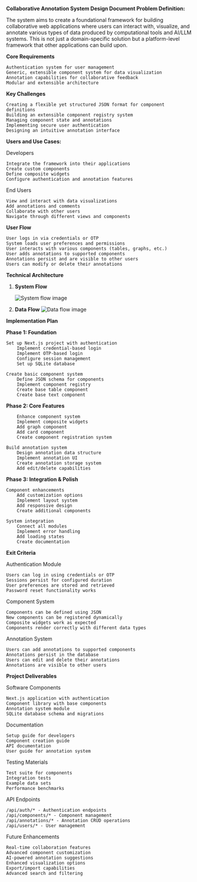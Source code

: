 **Collaborative Annotation System Design Document
Problem Definition:**

The system aims to create a foundational framework for building collaborative web applications where users can interact with, visualize, and annotate various types of data produced by computational tools and AI/LLM systems. This is not just a domain-specific solution but a platform-level framework that other applications can build upon.

**Core Requirements**

    Authentication system for user management
    Generic, extensible component system for data visualization
    Annotation capabilities for collaborative feedback
    Modular and extensible architecture

**Key Challenges**

    Creating a flexible yet structured JSON format for component definitions
    Building an extensible component registry system
    Managing component state and annotations
    Implementing secure user authentication
    Designing an intuitive annotation interface

**Users and Use Cases:**

Developers

    Integrate the framework into their applications
    Create custom components
    Define composite widgets
    Configure authentication and annotation features

End Users

    View and interact with data visualizations
    Add annotations and comments
    Collaborate with other users
    Navigate through different views and components

**User Flow**

    User logs in via credentials or OTP
    System loads user preferences and permissions
    User interacts with various components (tables, graphs, etc.)
    User adds annotations to supported components
    Annotations persist and are visible to other users
    Users can modify or delete their annotations

**Technical Architecture**

1. **System Flow**

   ![System flow image](https://soqmsb04dk.ufs.sh/f/KBljPeC0dD9GvSXIVRmyd3guEJ0xr61bOMZBPw4qT2GRKaCt "This is an online image")

2. **Data Flow**
   ![Data flow image](https://soqmsb04dk.ufs.sh/f/KBljPeC0dD9GFBonrsgoWGN5fEe0LjxUnH2ArMqCcK1D9TOP "This is an online image")

**Implementation Plan**

**Phase 1: Foundation**

    Set up Next.js project with authentication
        Implement credential-based login
        Implement OTP-based login
        Configure session management
        Set up SQLite database

    Create basic component system
        Define JSON schema for components
        Implement component registry
        Create base table component
        Create base text component

**Phase 2: Core Features**

        Enhance component system
        Implement composite widgets
        Add graph component
        Add card component
        Create component registration system

    Build annotation system
        Design annotation data structure
        Implement annotation UI
        Create annotation storage system
        Add edit/delete capabilities

**Phase 3: Integration & Polish**

    Component enhancements
        Add customization options
        Implement layout system
        Add responsive design
        Create additional components

    System integration
        Connect all modules
        Implement error handling
        Add loading states
        Create documentation

**Exit Criteria**

Authentication Module

    Users can log in using credentials or OTP
    Sessions persist for configured duration
    User preferences are stored and retrieved
    Password reset functionality works

Component System

    Components can be defined using JSON
    New components can be registered dynamically
    Composite widgets work as expected
    Components render correctly with different data types

Annotation System

    Users can add annotations to supported components
    Annotations persist in the database
    Users can edit and delete their annotations
    Annotations are visible to other users

**Project Deliverables**

Software Components

    Next.js application with authentication
    Component library with base components
    Annotation system module
    SQLite database schema and migrations

Documentation

    Setup guide for developers
    Component creation guide
    API documentation
    User guide for annotation system

Testing Materials

    Test suite for components
    Integration tests
    Example data sets
    Performance benchmarks

API Endpoints

    /api/auth/* - Authentication endpoints
    /api/components/* - Component management
    /api/annotations/* - Annotation CRUD operations
    /api/users/* - User management

Future Enhancements

    Real-time collaboration features
    Advanced component customization
    AI-powered annotation suggestions
    Enhanced visualization options
    Export/import capabilities
    Advanced search and filtering

